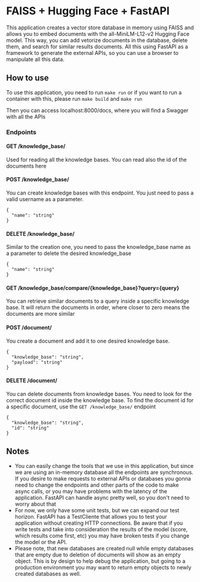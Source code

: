 # FAISS + Hugging Face + FastAPI

This application creates a vector store database in memory using FAISS and allows you to embed documents with the all-MiniLM-L12-v2 Hugging Face model. This way, you can add vetorize documents in the database, delete them, and search for similar results documents. All this using FastAPI as a framework to generate the external APIs, so you can use a browser to manipulate all this data.

## How to use

To use this application, you need to run `make run` or if you want to run a container with this, please run `make build` and `make run`

Then you can access localhost:8000/docs, where you will find a Swagger with all the APIs

### Endpoints
#### GET /knowledge_base/
Used for reading all the knowledge bases. You can read also the id of the documents here

#### POST /knowledge_base/
You can create knowledge bases with this endpoint. You just need to pass a valid username as a parameter.
```
{
  "name": "string"
}
```
#### DELETE /knowledge_base/
Similar to the creation one, you need to pass the knowledge_base name as a parameter to delete the desired knowledge_base
```
{
  "name": "string"
}
```
#### GET /knowledge_base/compare/{knowledge_base}?query={query}
You can retrieve similar documents to a query inside a specific knowledge base. It will return the documents in order, where closer to zero means the documents are more similar

#### POST /document/
You create a document and add it to one desired knowledge base. 
``` 
{
  "knowledge_base": "string",
  "payload": "string"
}
```

#### DELETE /document/
You can delete documents from knowledge bases. You need to look for the correct document id inside the knowledge base. To find the document id for a specific document, use the `GET /knowledge_base/` endpoint

```
{
  "knowledge_base": "string",
  "id": "string"
}
```
## Notes

* You can easily change the tools that we use in this application, but since we are using an in-memory database all the endpoints are synchronous. If you desire to make requests to external APIs or databases you gonna need to change the endpoints and other parts of the code to make async calls, or you may have problems with the latency of the application. FastAPI can handle async pretty well, so you don't need to worry about that
* For now, we only have some unit tests, but we can expand our test horizon. FastAPI has a TestCliente that allows you to test your application without creating HTTP connections. Be aware that if you write tests and take into consideration the results of the model (score, which results come first, etc) you may have broken tests if you change the model or the API.
* Please note, that new databases are created null while empty databases that are empty due to deletion of documents will show as an empty object. This is by design to help debug the application, but going to a production environment you may want to return empty objects to newly created databases as well.
